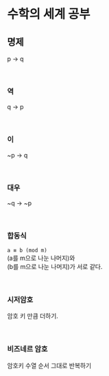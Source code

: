 # 수학의 세계 공부

## 명제
p -> q

<br>

### 역
q -> p

<br>

### 이
~p -> q

<br>

### 대우
~q -> ~p

<br>

### 합동식
`a ≡ b (mod m)`  
(a를 m으로 나눈 나머지)와  
(b를 m으로 나눈 나머지)가 서로 같다.

<br>

### 시저암호
암호 키 만큼 더하기.


<br>

### 비즈네르 암호
암호키 수열 순서 그대로 반복하기